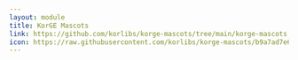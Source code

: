 ```yaml
---
layout: module
title: KorGE Mascots
link: https://github.com/korlibs/korge-mascots/tree/main/korge-mascots
icon: https://raw.githubusercontent.com/korlibs/korge-mascots/b9a7ad7e6dcd51cdc61b41b57e86a9452c872e55/3d/korge-models/Pose_2.jpg?raw=true
---
```

